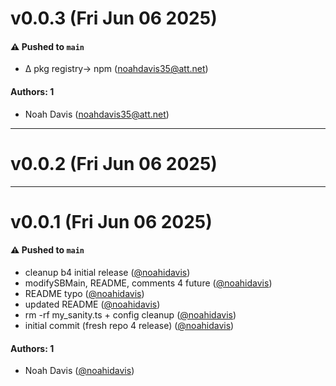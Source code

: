 # v0.0.3 (Fri Jun 06 2025)

#### ⚠️ Pushed to `main`

- ∆ pkg registry-> npm (noahdavis35@att.net)

#### Authors: 1

- Noah Davis (noahdavis35@att.net)

---

# v0.0.2 (Fri Jun 06 2025)



---

# v0.0.1 (Fri Jun 06 2025)

#### ⚠️ Pushed to `main`

- cleanup b4 initial release ([@noahidavis](https://github.com/noahidavis))
- modifySBMain, README, comments 4 future ([@noahidavis](https://github.com/noahidavis))
- README typo ([@noahidavis](https://github.com/noahidavis))
- updated README ([@noahidavis](https://github.com/noahidavis))
- rm -rf my_sanity.ts + config cleanup ([@noahidavis](https://github.com/noahidavis))
- initial commit (fresh repo 4 release) ([@noahidavis](https://github.com/noahidavis))

#### Authors: 1

- Noah Davis ([@noahidavis](https://github.com/noahidavis))
